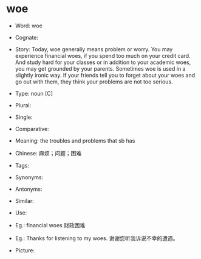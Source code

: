 # woe

- Word: woe
- Cognate: 
- Story: Today, woe generally means problem or worry. You may experience financial woes, if you spend too much on your credit card. And study hard for your classes or in addition to your academic woes, you may get grounded by your parents. Sometimes woe is used in a slightly ironic way. If your friends tell you to forget about your woes and go out with them, they think your problems are not too serious.

- Type: noun [C]
- Plural: 
- Single: 
- Comparative: 
- Meaning: the troubles and problems that sb has
- Chinese: 麻烦；问题；困难
- Tags: 
- Synonyms: 
- Antonyms: 
- Similar: 
- Use: 
- Eg.: financial woes 财政困难
- Eg.: Thanks for listening to my woes. 谢谢您听我诉说不幸的遭遇。
- Picture: 

